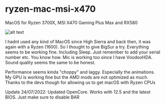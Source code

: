 # ryzen-mac-msi-x470
MacOS for Ryzen 3700X, MSI X470 Gaming Plus Max and RX580

![alt text](https://imgur.com/uUwtYzH)

I hadnt used any kind of MacOS since High Sierra and back then, it was again with a Ryzen (1600). So I thought to give BigSur a try. 
Everything seems to be working fine. Including Sleep. Just remember to add your serial number etc. You know how. 
Mic is working too since I have VoodooHDA. Sound quality seems the same to be honest.

Performance seems kinda "choppy" and laggy. Especially the animations. My GPU is working fine but the AMD mods are not optimized as much. Thanks to the devs though for allowing us to get macOS with Ryzen CPUs

Update 24/07/2022: Updated OpenCore. Works with 12.5 and the latest BIOS. Just make sure to disable BAR
